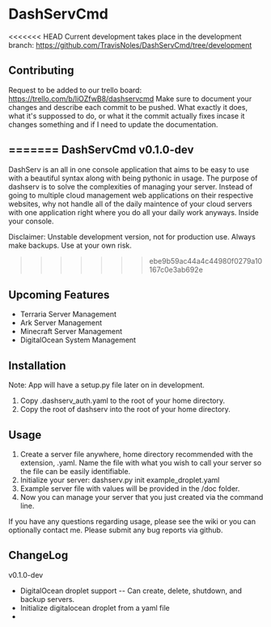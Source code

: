 # DashServCmd

<<<<<<< HEAD
Current development takes place in the development branch: https://github.com/TravisNoles/DashServCmd/tree/development


Contributing
-------------

Request to be added to our trello board: https://trello.com/b/liOZfwB8/dashservcmd
Make sure to document your changes and describe each commit to be pushed. What exactly it does, what it's suppossed to do, or what it the commit actually fixes incase it changes something and if I need to update the documentation.



=======
DashServCmd v0.1.0-dev
----------------------

DashServ is an all in one console application that aims to be easy to use with
a beautiful syntax along with being pythonic in usage. The purpose of dashserv
is to solve the complexities of managing your server. Instead of going to
multiple cloud management web applications on their respective websites,
why not handle all of the daily maintence of your cloud servers with one
application right where you do all your daily work anyways. Inside your console.

Disclaimer: Unstable development version, not for production use. Always make
backups. Use at your own risk.
>>>>>>> ebe9b59ac44a4c44980f0279a10167c0e3ab692e

Upcoming Features
--------

* Terraria Server Management
* Ark Server Management
* Minecraft Server Management
* DigitalOcean System Management


Installation
------------

Note: App will have a setup.py file later on in development.

1) Copy .dashserv_auth.yaml to the root of your home directory.
2) Copy the root of dashserv into the root of your home directory.


Usage
-------

1) Create a server file anywhere, home directory recommended with the extension,
.yaml. Name the file with what you wish to call your server so the file can
be easily identifiable.
2) Initialize your server: dashserv.py init example_droplet.yaml
3) Example server file with values will be provided in the /doc folder.
4) Now you can manage your server that you just created via the command line.


If you have any questions regarding usage, please see the wiki or you can
optionally contact me. Please submit any bug reports via github.


ChangeLog
----------

v0.1.0-dev

* DigitalOcean droplet support -- Can create, delete, shutdown, and backup servers.
* Initialize digitalocean droplet from a yaml file
* 


